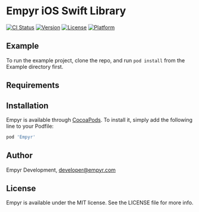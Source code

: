# Empyr iOS Swift Library

[![CI Status](http://img.shields.io/travis/EmpyrNetwork/empyr_ios_swift.svg?style=flat)](https://travis-ci.org/EmpyrNetwork/empyr_ios_swift)
[![Version](https://img.shields.io/cocoapods/v/Empyr.svg?style=flat)](http://cocoapods.org/pods/Empyr)
[![License](https://img.shields.io/cocoapods/l/Empyr.svg?style=flat)](http://cocoapods.org/pods/Empyr)
[![Platform](https://img.shields.io/cocoapods/p/Empyr.svg?style=flat)](http://cocoapods.org/pods/Empyr)

## Example

To run the example project, clone the repo, and run `pod install` from the Example directory first.

## Requirements

## Installation

Empyr is available through [CocoaPods](http://cocoapods.org). To install
it, simply add the following line to your Podfile:

```ruby
pod 'Empyr'
```

## Author

Empyr Development, developer@empyr.com

## License

Empyr is available under the MIT license. See the LICENSE file for more info.
